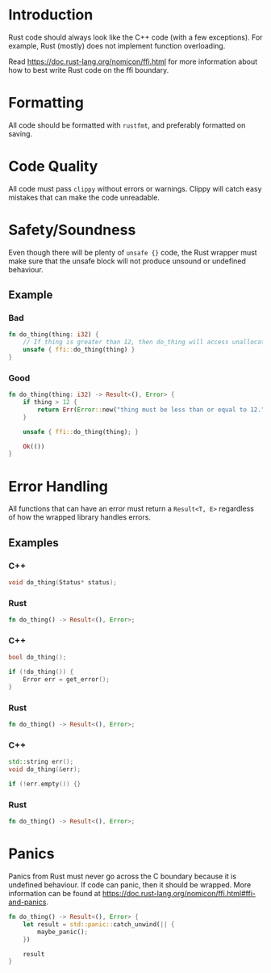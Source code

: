 Introduction
============

Rust code should always look like the C++ code (with a few exceptions). For example, Rust (mostly) does not implement function overloading.

Read https://doc.rust-lang.org/nomicon/ffi.html for more information about how to best write Rust code on the ffi boundary.

Formatting
==========

All code should be formatted with `rustfmt`, and preferably formatted on saving.

Code Quality
============

All code must pass `clippy` without errors or warnings. Clippy will catch easy mistakes that can make the code unreadable.

Safety/Soundness
================

Even though there will be plenty of `unsafe {}` code, the Rust wrapper must make sure that the unsafe block will not produce unsound or undefined behaviour.

Example
-------

### Bad

```rust
fn do_thing(thing: i32) {
    // If thing is greater than 12, then do_thing will access unallocated memory.
    unsafe { ffi::do_thing(thing) }
}
```

### Good

```rust
fn do_thing(thing: i32) -> Result<(), Error> {
    if thing > 12 {
        return Err(Error::new("thing must be less than or equal to 12."));
    }

    unsafe { ffi::do_thing(thing); }

    Ok(())
}
```

Error Handling
==============

All functions that can have an error must return a `Result<T, E>` regardless of how the wrapped library handles errors.

Examples
--------

### C++

```cpp
void do_thing(Status* status);
```

### Rust

```rust
fn do_thing() -> Result<(), Error>;
```

### C++

```cpp
bool do_thing();

if (!do_thing()) {
    Error err = get_error();
}
```

### Rust

```rust
fn do_thing() -> Result<(), Error>;
```

### C++

```cpp
std::string err();
void do_thing(&err);

if (!err.empty()) {}
```

### Rust

```rust
fn do_thing() -> Result<(), Error>;
```

Panics
======

Panics from Rust must never go across the C boundary because it is undefined behaviour. If code can panic, then it should be wrapped. More information can be found at https://doc.rust-lang.org/nomicon/ffi.html#ffi-and-panics.

```rust
fn do_thing() -> Result<(), Error> {
    let result = std::panic::catch_unwind(|| {
        maybe_panic();
    })

    result
}
```
